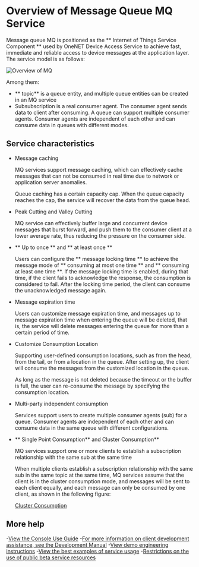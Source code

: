 # Overview of Message Queue MQ Service

Message queue MQ is positioned as the ** Internet of Things Service Component ** used by OneNET Device Access Service to achieve fast, immediate and reliable access to device messages at the application layer. The service model is as follows:

![Overview of MQ](/images/mq/MQ概述new.png)


Among them:
- ** topic** is a queue entity, and multiple queue entities can be created in an MQ service
- Subsubscription is a real consumer agent. The consumer agent sends data to client after consuming. A queue can support multiple consumer agents. Consumer agents are independent of each other and can consume data in queues with different modes.


## Service characteristics
- Message caching

    MQ services support message caching, which can effectively cache messages that can not be consumed in real time due to network or application server anomalies.

    Queue caching has a certain capacity cap. When the queue capacity reaches the cap, the service will recover the data from the queue head.

- Peak Cutting and Valley Cutting

    MQ service can effectively buffer large and concurrent device messages that burst forward, and push them to the consumer client at a lower average rate, thus reducing the pressure on the consumer side.

- ** Up to once ** and ** at least once **

    Users can configure the ** message locking time ** to achieve the message mode of ** consuming at most one time ** and ** consuming at least one time **. If the message locking time is enabled, during that time, if the client fails to acknowledge the response, the consumption is considered to fail. After the locking time period, the client can consume the unacknowledged message again.

- Message expiration time

    Users can customize message expiration time, and messages up to message expiration time when entering the queue will be deleted, that is, the service will delete messages entering the queue for more than a certain period of time.

- Customize Consumption Location

    Supporting user-defined consumption locations, such as from the head, from the tail, or from a location in the queue. After setting up, the client will consume the messages from the customized location in the queue.

    As long as the message is not deleted because the timeout or the buffer is full, the user can re-consume the message by specifying the consumption location.

- Multi-party independent consumption

    Services support users to create multiple consumer agents (sub) for a queue. Consumer agents are independent of each other and can consume data in the same queue with different configurations.

- ** Single Point Consumption** and Cluster Consumption**

    MQ services support one or more clients to establish a subscription relationship with the same sub at the same time

    When multiple clients establish a subscription relationship with the same sub in the same topic at the same time, MQ services assume that the client is in the cluster consumption mode, and messages will be sent to each client equally, and each message can only be consumed by one client, as shown in the following figure:

    [Cluster Consumption](/images/mq/单点消费与集群消费.png)


## More help

-[View the Console Use Guide](/book/easy-manual/MQ.md)
-[For more information on client development assistance, see the Development Manual](/book/application-development/mq/development-manual.md)
-[View demo engineering instructions](/book/application-development/mq/demo-project.md)
-[View the best examples of service usage](/book/application-development/mq/example.md)
-[Restrictions on the use of public beta service resources](/book/application-development/mq/limit.md)